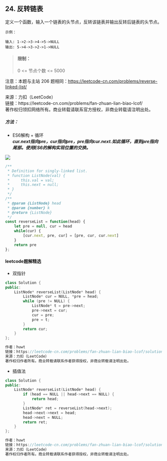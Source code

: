 ## 24. 反转链表

<p>
定义一个函数，输入一个链表的头节点，反转该链表并输出反转后链表的头节点。
</p>

```
示例：

输入: 1->2->3->4->5->NULL
输出: 5->4->3->2->1->NULL
```

> #### 限制：
>
> 0 <= 节点个数 <= 5000

注意：本题与主站 206 题相同：https://leetcode-cn.com/problems/reverse-linked-list/

<p style="font-size: 14px">
来源：力扣（LeetCode） <br>
链接：https://leetcode-cn.com/problems/fan-zhuan-lian-biao-lcof/ <br>
著作权归领扣网络所有。商业转载请联系官方授权，非商业转载请注明出处。
</p>

##### 方法：
- ES6解构 + 循环  
  **_cur.next指向pre，cur指向pre，pre指向cur.next.如此循环，直到pre指向尾部。使用ES6的解构实现位置的交换。_**

![](https://pic.leetcode-cn.com/9ce26a709147ad9ce6152d604efc1cc19a33dc5d467ed2aae5bc68463fdd2888.gif)

``` javascript
/**
 * Definition for singly-linked list.
 * function ListNode(val) {
 *     this.val = val;
 *     this.next = null;
 * }
 */
/**
 * @param {ListNode} head
 * @param {number} k
 * @return {ListNode}
 */
const reverseList = function(head) {
    let pre = null, cur = head
    while(cur) {
        [cur.next, pre, cur] = [pre, cur, cur.next]
    }
    return pre
};
```

#### leetcode题解精选
- 双指针  

```c++
class Solution {
public:
    ListNode* reverseList(ListNode* head) {
        ListNode* cur = NULL, *pre = head;
        while (pre != NULL) {
            ListNode* t = pre->next;
            pre->next = cur;
            cur = pre;
            pre = t;
        }
        return cur;
    }
};

作者：huwt
链接：https://leetcode-cn.com/problems/fan-zhuan-lian-biao-lcof/solution/fan-zhuan-lian-biao-yi-dong-de-shuang-zhi-zhen-jia/
来源：力扣（LeetCode）
著作权归作者所有。商业转载请联系作者获得授权，非商业转载请注明出处。
```

- 插值法

```c++
class Solution {
public:
    ListNode* reverseList(ListNode* head) {
        if (head == NULL || head->next == NULL) {
            return head;
        }
        ListNode* ret = reverseList(head->next);
        head->next->next = head;
        head->next = NULL;
        return ret;
    }
};

作者：huwt
链接：https://leetcode-cn.com/problems/fan-zhuan-lian-biao-lcof/solution/fan-zhuan-lian-biao-yi-dong-de-shuang-zhi-zhen-jia/
来源：力扣（LeetCode）
著作权归作者所有。商业转载请联系作者获得授权，非商业转载请注明出处。
```
